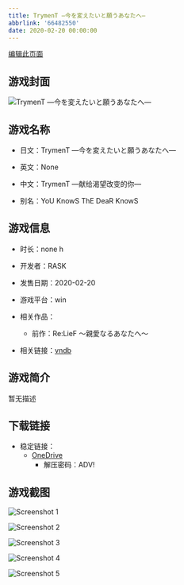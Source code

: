 ```yaml
---
title: TrymenT ―今を変えたいと願うあなたへ―
abbrlink: '66482550'
date: 2020-02-20 00:00:00
---
```

[编辑此页面](https://github.com/ACG-3/ADV3-source/blob/main/source/_posts/games/TrymenT%20%E2%80%95%E4%BB%8A%E3%82%92%E5%A4%89%E3%81%88%E3%81%9F%E3%81%84%E3%81%A8%E9%A1%98%E3%81%86%E3%81%82%E3%81%AA%E3%81%9F%E3%81%B8%E2%80%95.md)

## 游戏封面

![TrymenT ―今を変えたいと願うあなたへ―](https://pan.timero.xyz/onedrive/img_lib_001/TrymenT%20%E2%80%95%E4%BB%8A%E3%82%92%E5%A4%89%E3%81%88%E3%81%9F%E3%81%84%E3%81%A8%E9%A1%98%E3%81%86%E3%81%82%E3%81%AA%E3%81%9F%E3%81%B8%E2%80%95_cover.avif)


## 游戏名称

- 日文：TrymenT ―今を変えたいと願うあなたへ―
- 英文：None
- 中文：TrymenT ―献给渴望改变的你―

- 别名：YoU KnowS ThE DeaR KnowS


## 游戏信息

- 时长：none h
- 开发者：RASK
- 发售日期：2020-02-20
- 游戏平台：win
- 相关作品：
   - 前作：Re:LieF ～親愛なるあなたへ～

- 相关链接：[vndb](https://vndb.org/v25040)


## 游戏简介

暂无描述


## 下载链接

- 稳定链接：
    - [OneDrive](https://pan.timero.xyz/onedrive/adv_lib_001/TrymenT%20%E2%80%95%E4%BB%8A%E3%82%92%E5%A4%89%E3%81%88%E3%81%9F%E3%81%84%E3%81%A8%E9%A1%98%E3%81%86%E3%81%82%E3%81%AA%E3%81%9F%E3%81%B8%E2%80%95)
        - 解压密码：ADV!



## 游戏截图


![Screenshot 1](https://pan.timero.xyz/onedrive/img_lib_001/TrymenT%20%E2%80%95%E4%BB%8A%E3%82%92%E5%A4%89%E3%81%88%E3%81%9F%E3%81%84%E3%81%A8%E9%A1%98%E3%81%86%E3%81%82%E3%81%AA%E3%81%9F%E3%81%B8%E2%80%95_Screenshot_1.avif)

![Screenshot 2](https://pan.timero.xyz/onedrive/img_lib_001/TrymenT%20%E2%80%95%E4%BB%8A%E3%82%92%E5%A4%89%E3%81%88%E3%81%9F%E3%81%84%E3%81%A8%E9%A1%98%E3%81%86%E3%81%82%E3%81%AA%E3%81%9F%E3%81%B8%E2%80%95_Screenshot_2.avif)

![Screenshot 3](https://pan.timero.xyz/onedrive/img_lib_001/TrymenT%20%E2%80%95%E4%BB%8A%E3%82%92%E5%A4%89%E3%81%88%E3%81%9F%E3%81%84%E3%81%A8%E9%A1%98%E3%81%86%E3%81%82%E3%81%AA%E3%81%9F%E3%81%B8%E2%80%95_Screenshot_3.avif)

![Screenshot 4](https://pan.timero.xyz/onedrive/img_lib_001/TrymenT%20%E2%80%95%E4%BB%8A%E3%82%92%E5%A4%89%E3%81%88%E3%81%9F%E3%81%84%E3%81%A8%E9%A1%98%E3%81%86%E3%81%82%E3%81%AA%E3%81%9F%E3%81%B8%E2%80%95_Screenshot_4.avif)

![Screenshot 5](https://pan.timero.xyz/onedrive/img_lib_001/TrymenT%20%E2%80%95%E4%BB%8A%E3%82%92%E5%A4%89%E3%81%88%E3%81%9F%E3%81%84%E3%81%A8%E9%A1%98%E3%81%86%E3%81%82%E3%81%AA%E3%81%9F%E3%81%B8%E2%80%95_Screenshot_5.avif)

